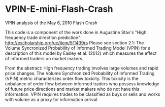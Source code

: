 # VPIN-E-mini-Flash-Crash
VPIN analysis of the May 6, 2010 Flash Crash

This code is a component of the work done in Augustine Stav's "High frequency trade direction prediction": http://escholarship.org/uc/item/5f1439rs
Please see section 2.1: The Volume Syncronized Probability of Informed Trading Model (VPIN) for a description of this model by Easley et al. (2012) which measures the effect of informed traders on market makers.

From the abstract:
High frequency trading involves large volumes and rapid price changes. The Volume Synchronized Probability of Informed Trading (VPIN) metric characterizes order flow toxicity. This toxicity is the unbalance of order flow between informed traders who possess knowledge of future price directions and market makers who do not have this information. VPIN requires trades to be classified as buys or sells and works with volume as a proxy for information arrival.
